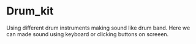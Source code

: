 # Drum_kit
Using different drum instruments making sound like drum band. Here we can made sound using keyboard or clicking buttons on screeen.
